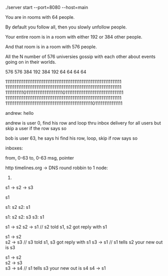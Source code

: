 ./server start --port=8080 --host=main




You are in rooms with 64 people.

By default you follow all, then you slowly unfollow people.

Your entire room is in a room with either 192 or 384 other people.

And that room is in a room with 576 people.

All the N number of 576 universies gossip with each other about
events going on in their worlds.


  576              576
384 192          384 192
 64  64           64  64


1111111111111111111111111111111111111111111111111111111111111111
1111111111111111111111111111111111111111111111111111111111111111
1111111111011111111111111111111011111111111111111111111111111111
1111111111111111111111111111111111111111111111111111111111111111
1111111111111111111111111111111111111111111111110111111111111111

andrew: hello

andrew is user 0, find his row and loop thru inbox delivery for
all users but skip a user if the row says so

bob is user 63, he says hi
find his row, loop, skip if row says so

inboxes:

from, 0-63
to, 0-63
msg, pointer

 














http timelines.org -> DNS round robbin to 1 node:

1. 











s1 -> s2 -> s3

s1


s1: s2
s2: s1

s1: s2
s2: s3
s3: s1


s1 -> s2 
s2 -> s1        // s2 told s1, s2 got reply with s1


s1 -> s2        
s2 -> s3       // s3 told s1, s3 got reply with s1
s3 -> s1       // s1 tells s2 your new out is s3

s1 -> s2        
s2 -> s3       
s3 -> s4       // s1 tells s3 your new out is s4
s4 -> s1      


